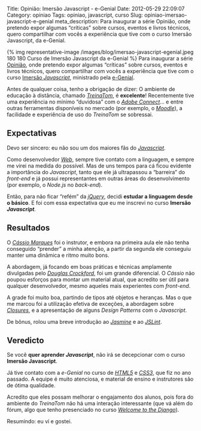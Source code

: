 Title: Opinião: Imersão Javascript - e-Genial
Date: 2012-05-29 22:09:07
Category: opiniao
Tags: opiniao, javascript, curso
Slug: opiniao-imersao-javascript-e-genial
meta_description: Para inaugurar a série Opinião, onde pretendo expor algumas “críticas” sobre cursos, eventos e livros técnicos, quero compartilhar com vocês a experiência que tive com o curso Imersão Javascript, da e-Genial.


{% img representative-image /images/blog/imersao-javascript-egenial.jpeg 180 180 Curso de Imersão Javascript da e-Genial %}
Para inaugurar a série
[Opinião][], onde pretendo expor algumas “críticas” sobre cursos,
eventos e livros técnicos, quero compartilhar com vocês a experiência
que tive com o curso [Imersão *Javascript*][], ministrado pela
[e-Genial][].

<!-- PELICAN_END_SUMMARY -->

Antes de qualquer coisa, tenho a obrigação de dizer: O ambiente de
educação à distância, chamado [*TreinaTom*][], é **excelente**!
Recentemente tive uma experiência no mínimo “duvidosa” com o [*Adobe Connect*][]...
e entre outras ferramentas disponíveis no mercado (por
exemplo, o [*Moodle*][]), a facilidade e experiência de uso do
*TreinaTom* se sobressai.


Expectativas
------------

Devo ser sincero: eu não sou um dos maiores fãs do [*Javascript*][].

Como desenvolvedor [*Web*][], sempre tive contato com a linguagem, e
sempre me virei na medida do possível. Mas de uns tempos para cá ficou
evidente a importância do *Javascript*, tanto que ele já ultrapassou a
“barreira” do *front-end* e já possui representantes em outras áreas do
desenvolvimento (por exemplo, o *Node.js* no *back-end*).

Então, para não ficar “refém” da [*jQuery*][], decidi **estudar a
linguagem desde o básico**. E foi com essa expectativa que eu me
inscrevi no curso **Imersão *Javascript***.


Resultados
----------


O [*Cássio Marques*][] foi o instrutor, e embora na primeira aula ele
não tenha conseguido “prender” a minha atenção, a partir da segunda ele
conseguiu manter uma dinâmica e ritmo muito bons.

A abordagem, já focando em boas práticas e técnicas amplamente
divulgadas pelo [*Douglas Crockford*][], foi um grande diferencial. O
*Cássio* não poupou esforços para montar um material atual, que acredito
ser útil para qualquer desenvolvedor, mesmo aqueles mais experientes com
*front-end*.

A grade foi muito boa, partindo de tipos até objetos e heranças. Mas o
que me marcou foi a utilização efetiva de exceções, a abordagem sobre
[*Closures*][], e a apresentação de alguns *Design Patterns* com o
*Javascript*.

De bônus, rolou uma breve introdução ao [*Jasmine*][] e ao [*JSLint*][].


Veredicto
---------


Se você **quer aprender *Javascript***, não irá se decepcionar com o
curso **Imersão Javascript**.

Já tive contato com a *e-Genial* no curso de [*HTML5*][] e [*CSS3*][],
que fiz no ano passado. A equipe é muito atenciosa, e material de ensino
e instrutores são de ótima qualidade.

Acredito que eles possam melhorar o engajamento dos alunos, pois fora do
ambiente do *TreinaTom* não há uma interação interessante (que vá além
do fórum, algo que tenho presenciado no curso [*Welcome to the
Django*][]).

Resumindo: eu ví e gostei.


  [Opinião]: {tag}opiniao
    "Veja outras opiniões minhas sobre livros e cursos"
  [Imersão *Javascript*]: http://www.edukee.com/pt/curso/javascript/turma-b/1326888846
    "Conheça a grade do curso"
  [e-Genial]: http://www.egenial.com/
    "Cursos online para desenvolvedores e empreendedores Web"
  [*TreinaTom*]: http://www.treinatom.com.br/pt/
    "Conheço o ambiente Ead da e-Genial"
  [*Adobe Connect*]: http://www.adobe.com/br/products/connect/
    "Conheça o ambiente de comunicação pela Web da Adobe"
  [*Moodle*]: http://moodle.org/
    "O Moodle é uma ferramenta de educação open source"
  [*Javascript*]: {tag}javascript
    "Leia mais sobre Javascript"
  [*Web*]: {tag}web 
    "Leia mais sobre Web"
  [*jQuery*]: http://jquery.com/
    "Conheça o framework jQuery"
  [*Cássio Marques*]: http://www.twitter.com/cassiomarques
    "Siga o Cássio no Twitter"
  [*Douglas Crockford*]: http://www.crockford.com/
    "Visite o site pessoal do Crockford"
  [*Closures*]: {filename}afinal-o-que-sao-closures.md
    "Afinal, o que são Closures?"
  [*Jasmine*]: http://pivotal.github.com/jasmine/
    "BDD em Javascript"
  [*JSLint*]: http://www.jslint.com/
    "Meça a qualidade do seu código Javascript"
  [*HTML5*]: {tag}html5
    "Leia mais sobre HTML5"
  [*CSS3*]: {tag}css3
    "Leia mais sobre CSS3"
  [*Welcome to the Django*]: http://welcometothedjango.com.br/
    "Aprenda Python e Django na prática"
